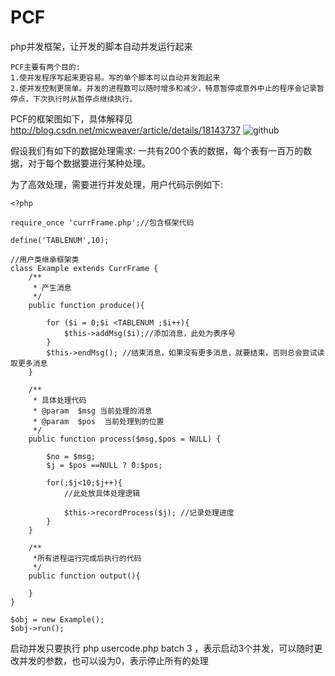 PCF
===

php并发框架，让开发的脚本自动并发运行起来



	PCF主要有两个目的:
	1.使并发程序写起来更容易。写的单个脚本可以自动并发跑起来
	2.使并发控制更简单。并发的进程数可以随时增多和减少，特意暂停或意外中止的程序会记录暂停点，下次执行时从暂停点继续执行。






PCF的框架图如下，具体解释见 http://blog.csdn.net/micweaver/article/details/18143737
![github](http://img.blog.csdn.net/20140111171633609 "github")

假设我们有如下的数据处理需求: 一共有200个表的数据，每个表有一百万的数据，对于每个数据要进行某种处理。

为了高效处理，需要进行并发处理，用户代码示例如下:

	<?php  

	require_once 'currFrame.php';//包含框架代码

	define('TABLENUM',10);

	//用户类继承框架类
	class Example extends CurrFrame { 
		/**
		 * 产生消息
		 */
		public function produce(){
		
			for ($i = 0;$i <TABLENUM ;$i++){
				$this->addMsg($i);//添加消息，此处为表序号
			}
			$this->endMsg(); //结束消息，如果没有更多消息，就要结束，否则总会尝试读取更多消息
		}
	
		/**
		 * 具体处理代码
		 * @param  $msg 当前处理的消息
		 * @param  $pos  当前处理到的位置  
		 */
		public function process($msg,$pos = NULL) {
			
			$no = $msg;
		    $j = $pos ==NULL ? 0:$pos;
		   
			for(;$j<10;$j++){
			    //此处放具体处理逻辑
			    
				$this->recordProcess($j); //记录处理进度
			}
		}
		
		/**
		 *所有进程运行完成后执行的代码
		 */
		public function output(){
			
		}
	}

	$obj = new Example();
	$obj->run();
	
启动并发只要执行 php usercode.php batch 3 ，表示启动3个并发，可以随时更改并发的参数，也可以设为0，表示停止所有的处理
